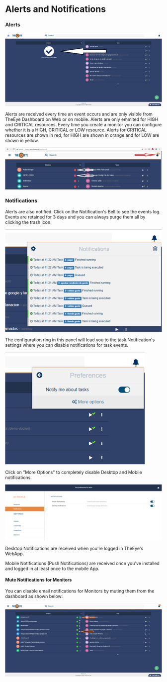 # Alerts and Notifications

### Alerts

![Dashboard \(No alerts Shown\)](../.gitbook/assets/image%20%281%29.png)

Alerts are received every time an event occurs and are only visible from TheEye Dashboard on Web or on mobile. Alerts are only emmited for HIGH and CRITICAL resources. Every time you create a monitor you can configure whether it is a HIGH, CRITICAL or LOW resource. Alerts for CRITICAL resources are shown in red, for HIGH are shown in orange and for LOW are shown in yellow.

![Dashboard](../.gitbook/assets/alertsandnotifications.jpg)

### Notifications

Alerts are also notified. Click on the Notification's Bell to see the events log. Events are retained for 3 days and you can always purge them all by clicking the trash icon.

![Notifications Panel](../.gitbook/assets/image%20%286%29.png)

The configuration ring in this panel will lead you to the task Notification's settings where you can disable notifications for task events.

![Notification Preferences](../.gitbook/assets/image%20%287%29.png)

Click on "More Options" to completely disable Desktop and Mobile notifications.

![Settings --&amp;gt; Notifications](../.gitbook/assets/image%20%285%29.png)

Desktop Notifications are received when you're logged in TheEye's WebApp.

Mobile Notifications \(Push Notifications\) are received once you've installed and logged in at least once to the mobile App.

#### Mute Notifications for Monitors 

You can disable email notifications for Monitors by muting them from the dashboard as shown below:

![](../.gitbook/assets/mute-monitors.jpg)









